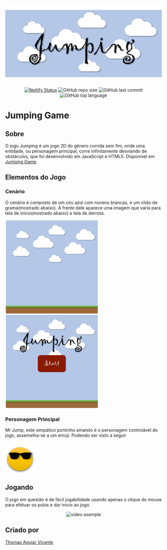 <img src="https://github.com/thmsaguiar/jumpinggame/blob/master/imagens/banner.png" style="width:1000px;height:250px;">
<div align="center">
  
[![Netlify Status](https://api.netlify.com/api/v1/badges/45aab881-ea65-488c-a076-9f7e7957252e/deploy-status)](https://app.netlify.com/sites/thmsaguiarjumpinggame/deploys) ![GitHub repo size](https://img.shields.io/github/repo-size/thmsaguiar/jumpinggame) ![GitHub last commit](https://img.shields.io/github/last-commit/thmsaguiar/jumpinggame) ![GitHub top language](https://img.shields.io/github/languages/top/thmsaguiar/jumpinggame) 
  
</div>

# Jumping Game

## Sobre
O jogo Jumping é um jogo 2D do gênero corrida sem fim, onde uma entidade, ou personagem principal, corre infinitamente desviando de obstáculos, que foi desenvolvido em JavaScript e HTML5. Disponível em [Jumping Game](https://thmsaguiarjumpinggame.netlify.app/).
## Elementos do Jogo
### Cenário
O cenário é composto de um céu azul com nuvens brancas, e um chão de grama(mostrado abaixo). A frente dele aparece uma imagem que varia para tela de inicio(mostrado abaixo) e tela de derrota.

<img src="https://github.com/thmsaguiar/jumpinggame/blob/master/imagens/cenariocompleto.png" style="width:300px;height:300px;"><img src="https://github.com/thmsaguiar/jumpinggame/blob/master/imagens/telainicial.png" style="width:300px;height:300px;">

### Personagem Principal
Mr Jump, este simpático pontinho amarelo é o personagem controlável do jogo, assemelha-se a um emoji. Podendo ser visto a seguir

<img src="https://github.com/thmsaguiar/jumpinggame/blob/master/imagens/personagem.png" style="width:100px;height:100px;">

## Jogando
O jogo em questão é de fácil jogabilidade usando apenas o clique do mouse para efetuar os pulos e dar inicio ao jogo.

<div align="center">
  
![video exemple](https://i.imgur.com/CHRSXWm.gif)
  
</div>

## Criado por
[Thomas Aguiar Vicente](https://www.github.com/thmsaguiar)




